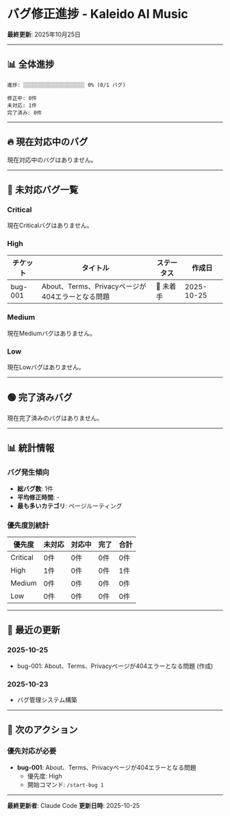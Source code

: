 # バグ修正進捗 - Kaleido AI Music

**最終更新**: 2025年10月25日

---

## 📊 全体進捗

```
進捗: ░░░░░░░░░░░░░░░░░░░░ 0% (0/1 バグ)

修正中: 0件
未対応: 1件
完了済み: 0件
```

---

## 🔥 現在対応中のバグ

現在対応中のバグはありません。

---

## 🔴 未対応バグ一覧

### Critical
現在Criticalバグはありません。

### High

| チケット | タイトル | ステータス | 作成日 |
|---------|---------|----------|--------|
| bug-001 | About、Terms、Privacyページが404エラーとなる問題 | 🔴 未着手 | 2025-10-25 |

### Medium
現在Mediumバグはありません。

### Low
現在Lowバグはありません。

---

## 🟢 完了済みバグ

現在完了済みのバグはありません。

---

## 📊 統計情報

### バグ発生傾向
- **総バグ数**: 1件
- **平均修正時間**: -
- **最も多いカテゴリ**: ページルーティング

### 優先度別統計
| 優先度 | 未対応 | 対応中 | 完了 | 合計 |
|--------|--------|--------|------|------|
| Critical | 0件 | 0件 | 0件 | 0件 |
| High | 1件 | 0件 | 0件 | 1件 |
| Medium | 0件 | 0件 | 0件 | 0件 |
| Low | 0件 | 0件 | 0件 | 0件 |

---

## 📝 最近の更新

### 2025-10-25
- bug-001: About、Terms、Privacyページが404エラーとなる問題 (作成)

### 2025-10-23
- バグ管理システム構築

---

## 🎯 次のアクション

### 優先対応が必要
- **bug-001**: About、Terms、Privacyページが404エラーとなる問題
  - 優先度: High
  - 開始コマンド: `/start-bug 1`

---

**最終更新者**: Claude Code
**更新日時**: 2025-10-25

